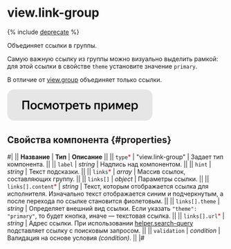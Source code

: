 # view.link-group

{% include [deprecate](../../_includes/deprecate.md) %}

Объединяет ссылки в группы.

Самую важную ссылку из группы можно визуально выделить рамкой: для этой ссылки в свойстве `theme` установите значение `primary`.

В отличие от [view.group](view.group.md) объединяет только ссылки.

[![Посмотреть пример в песочнице](../_images/buttons/view-example.svg)](https://ya.cc/t/l6Y5VpjQ3vvKhM)

## Свойства компонента {#properties}

#|
|| **Название** | **Тип** | **Описание** ||
|| `type`<span style="color: red">\*</span> | "view.link-group" | Задает тип компонента. ||
|| `label` | _string_ | Надпись над компонентом. ||
|| `hint` | _string_ | Текст подсказки. ||
|| `links`<span style="color: red">\*</span> | _array_ | Массив ссылок, составляющих группу. ||
|| `links[]` | _object_ | Параметры ссылки. ||
|| `links[].content`<span style="color: red">\*</span> | _string_ | Текст, которым отображается ссылка для исполнителя. Изначально текст отображается синим и подчеркнутым, а после перехода по ссылке становится фиолетовым. ||
|| `links[].theme` | _string_ | Определяет внешний вид ссылки. Если указать `"theme": "primary"`, то будет кнопка, иначе — текстовая ссылка. ||
|| `links[].url`<span style="color: red">\*</span> | _string_ | Адрес ссылки. При использовании [helper.search-query](helper.search-query.md) подставляет ссылку с поисковым запросом. ||
|| `validation` | _condition_ | Валидация на основе условия _(condition)_. ||
|#
